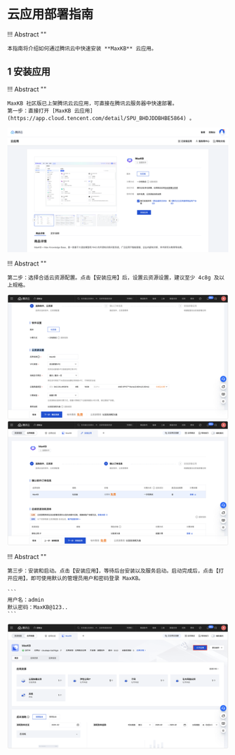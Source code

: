 # 云应用部署指南

!!! Abstract ""

    本指南将介绍如何通过腾讯云中快速安装 **MaxKB** 云应用。

## 1 安装应用

!!! Abstract ""

    MaxKB 社区版已上架腾讯云云应用，可直接在腾讯云服务器中快速部署。   
    第一步：直接打开 [MaxKB 云应用](https://app.cloud.tencent.com/detail/SPU_BHDJDDBHBE5864) 。

![腾讯云应用](../img/index/maxkb_app_cloud.png)

!!! Abstract ""

    第二步：选择合适云资源配置。点击【安装应用】后，设置云资源设置，建议至少 4c8g 及以上规格。

![应用资源](../img/index/app_resource.png)
![应用资源](../img/index/app_resource2.png)



!!! Abstract ""

    第三步：安装和启动。点击【安装应用】，等待后台安装以及服务启动。启动完成后，点击【打开应用】，即可使用默认的管理员用户和密码登录 MaxKB。

    ```
    用户名：admin
    默认密码：MaxKB@123..
    ```
![安装](../img/index/open_maxkb_app.png)

